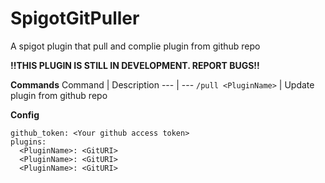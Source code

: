 # SpigotGitPuller
A spigot plugin that pull and complie plugin from github repo

**!!THIS PLUGIN IS STILL IN DEVELOPMENT. REPORT BUGS!!**


**Commands**
Command | Description
--- | ---
`/pull <PluginName>` | Update plugin from github repo


**Config**

```
github_token: <Your github access token>
plugins:
  <PluginName>: <GitURI>
  <PluginName>: <GitURI>
  <PluginName>: <GitURI>
```

